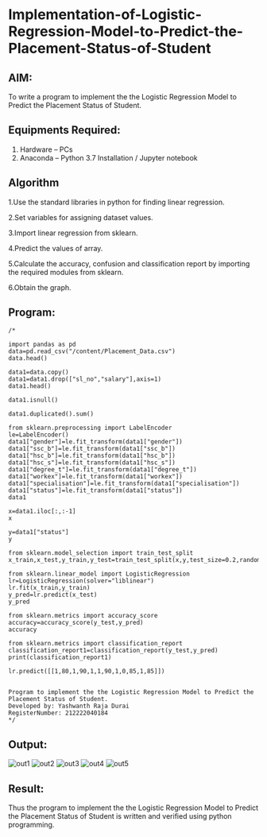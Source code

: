 # Implementation-of-Logistic-Regression-Model-to-Predict-the-Placement-Status-of-Student

## AIM:
To write a program to implement the the Logistic Regression Model to Predict the Placement Status of Student.

## Equipments Required:
1. Hardware – PCs
2. Anaconda – Python 3.7 Installation / Jupyter notebook

## Algorithm

1.Use the standard libraries in python for finding linear regression.

2.Set variables for assigning dataset values.

3.Import linear regression from sklearn.

4.Predict the values of array.

5.Calculate the accuracy, confusion and classification report by importing the required modules from sklearn.

6.Obtain the graph.

## Program:
```
/*

import pandas as pd
data=pd.read_csv("/content/Placement_Data.csv")
data.head()

data1=data.copy()
data1=data1.drop(["sl_no","salary"],axis=1)
data1.head()

data1.isnull()

data1.duplicated().sum()

from sklearn.preprocessing import LabelEncoder
le=LabelEncoder()
data1["gender"]=le.fit_transform(data1["gender"])
data1["ssc_b"]=le.fit_transform(data1["ssc_b"])
data1["hsc_b"]=le.fit_transform(data1["hsc_b"])
data1["hsc_s"]=le.fit_transform(data1["hsc_s"])
data1["degree_t"]=le.fit_transform(data1["degree_t"])
data1["workex"]=le.fit_transform(data1["workex"])
data1["specialisation"]=le.fit_transform(data1["specialisation"])
data1["status"]=le.fit_transform(data1["status"])
data1

x=data1.iloc[:,:-1]
x

y=data1["status"]
y

from sklearn.model_selection import train_test_split
x_train,x_test,y_train,y_test=train_test_split(x,y,test_size=0.2,random_state=0)

from sklearn.linear_model import LogisticRegression
lr=LogisticRegression(solver="liblinear")
lr.fit(x_train,y_train)
y_pred=lr.predict(x_test)
y_pred

from sklearn.metrics import accuracy_score
accuracy=accuracy_score(y_test,y_pred)
accuracy

from sklearn.metrics import classification_report
classification_report1=classification_report(y_test,y_pred)
print(classification_report1)

lr.predict([[1,80,1,90,1,1,90,1,0,85,1,85]])


Program to implement the the Logistic Regression Model to Predict the Placement Status of Student.
Developed by: Yashwanth Raja Durai
RegisterNumber: 212222040184
*/
```


## Output:

![out1](https://user-images.githubusercontent.com/95363138/165530222-7c093ee5-e167-40ef-8b63-ec1053a9f35f.png)
![out2](https://user-images.githubusercontent.com/95363138/165530270-877fa103-6e63-4e75-aa2f-d96fb5a28725.png)
![out3](https://user-images.githubusercontent.com/95363138/165530296-688420bd-bac3-487f-ae4c-296d9c093200.png)
![out4](https://user-images.githubusercontent.com/95363138/165531591-51a7f357-6622-47d8-95ec-75d1cb049e26.png)
![out5](https://user-images.githubusercontent.com/95363138/165530325-1b17db66-7856-4d20-a4af-45874acea0fe.png)


## Result:
Thus the program to implement the the Logistic Regression Model to Predict the Placement Status of Student is written and verified using python programming.
